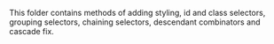 This folder contains methods of adding styling, id and class selectors, grouping selectors, chaining selectors, descendant combinators and cascade fix. 
